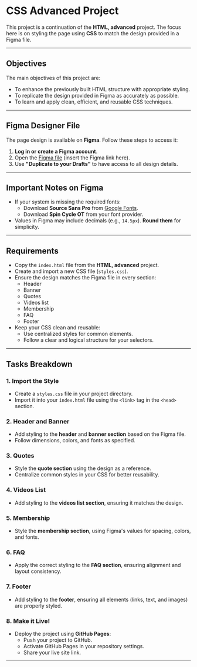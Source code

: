 # CSS Advanced Project

This project is a continuation of the **HTML, advanced** project. The focus here is on styling the page using **CSS** to match the design provided in a Figma file.

---

## Objectives

The main objectives of this project are:

- To enhance the previously built HTML structure with appropriate styling.
- To replicate the design provided in Figma as accurately as possible.
- To learn and apply clean, efficient, and reusable CSS techniques.

---

## Figma Designer File

The page design is available on **Figma**. Follow these steps to access it:

1. **Log in or create a Figma account**.
2. Open the [Figma file](#) (insert the Figma link here).
3. Use **"Duplicate to your Drafts"** to have access to all design details.

---

## Important Notes on Figma

- If your system is missing the required fonts:
  - Download **Source Sans Pro** from [Google Fonts](https://fonts.google.com/specimen/Source+Sans+Pro).
  - Download **Spin Cycle OT** from your font provider.
- Values in Figma may include decimals (e.g., `14.5px`). **Round them** for simplicity.

---

## Requirements

- Copy the `index.html` file from the **HTML, advanced** project.
- Create and import a new CSS file (`styles.css`).
- Ensure the design matches the Figma file in every section:
  - Header
  - Banner
  - Quotes
  - Videos list
  - Membership
  - FAQ
  - Footer
- Keep your CSS clean and reusable:
  - Use centralized styles for common elements.
  - Follow a clear and logical structure for your selectors.

---

## Tasks Breakdown

### 1. Import the Style

- Create a `styles.css` file in your project directory.
- Import it into your `index.html` file using the `<link>` tag in the `<head>` section.

### 2. Header and Banner

- Add styling to the **header** and **banner section** based on the Figma file.
- Follow dimensions, colors, and fonts as specified.

### 3. Quotes

- Style the **quote section** using the design as a reference.
- Centralize common styles in your CSS for better reusability.

### 4. Videos List

- Add styling to the **videos list section**, ensuring it matches the design.

### 5. Membership

- Style the **membership section**, using Figma's values for spacing, colors, and fonts.

### 6. FAQ

- Apply the correct styling to the **FAQ section**, ensuring alignment and layout consistency.

### 7. Footer

- Add styling to the **footer**, ensuring all elements (links, text, and images) are properly styled.

### 8. Make it Live!

- Deploy the project using **GitHub Pages**:
  - Push your project to GitHub.
  - Activate GitHub Pages in your repository settings.
  - Share your live site link.

---
